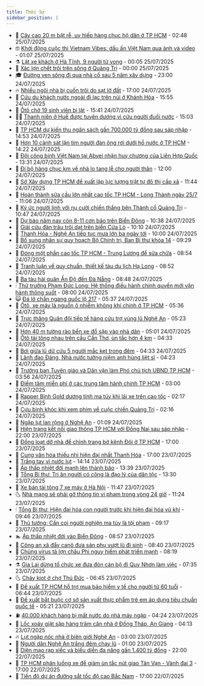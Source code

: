 ```yaml
---
title: Thời Sự
sidebar_position: 1
---
```


<!-- vnexpress-thoi-su:START -->
- 🦒 [Cây cao 20 m bật rễ, uy hiếp hàng chục hộ dân ở TP HCM](https://vnexpress.net/cay-cao-20-m-bat-re-uy-hiep-hang-chuc-ho-dan-o-tp-hcm-4918697.html) - 02:48 25/07/2025
- 🤓 [Khởi động cuộc thi Vietnam Vibes: dấu ấn Việt Nam qua ảnh và video](https://vnexpress.net/khoi-dong-cuoc-thi-vietnam-vibes-dau-an-viet-nam-qua-anh-va-video-4916277.html) - 01:07 25/07/2025
- ⚗️ [Lật xe khách ở Hà Tĩnh, 9 người tử vong](https://vnexpress.net/lat-xe-khach-o-ha-tinh-9-nguoi-tu-vong-4918634.html) - 00:05 25/07/2025
- 🌊 [Xác lợn chết trôi trên sông ở Quảng Trị](https://vnexpress.net/xac-lon-chet-troi-tren-song-o-quang-tri-4918537.html) - 00:00 25/07/2025
- 🎓 [Đường ven sông đi qua nhà cổ sau 5 năm xây dựng](https://vnexpress.net/duong-ven-song-di-qua-nha-co-sau-5-nam-xay-dung-4917634.html) - 23:00 24/07/2025
- 🔥 [Nhiều ngôi nhà bị cuốn trôi do sạt lở đất](https://vnexpress.net/nhieu-ngoi-nha-bi-cuon-troi-do-sat-lo-dat-4918589.html) - 17:00 24/07/2025
- 🦏 [Cứu du khách nước ngoài đi lạc trên núi ở Khánh Hòa](https://vnexpress.net/cuu-du-khach-nuoc-ngoai-di-lac-tren-nui-o-khanh-hoa-4918607.html) - 15:55 24/07/2025
- 👺 [Ôtô chở 19 sinh viên bị lật](https://vnexpress.net/oto-cho-19-sinh-vien-bi-lat-4918605.html) - 15:41 24/07/2025
- 🧑‍🏫 [Thanh niên ở Huế được tuyên dương vì cứu người đuối nước](https://vnexpress.net/thanh-nien-o-hue-duoc-tuyen-duong-vi-cuu-nguoi-duoi-nuoc-4918596.html) - 15:03 24/07/2025
- 🚦 [TP HCM dự kiến thu ngân sách gần 700.000 tỷ đồng sau sáp nhập](https://vnexpress.net/tp-hcm-du-kien-thu-ngan-sach-gan-700-000-ty-dong-sau-sap-nhap-4918597.html) - 14:53 24/07/2025
- 🎉 [Hơn 10 cảnh sát lặn tìm người đàn ông rơi dưới hồ nước ở TP HCM](https://vnexpress.net/hon-10-canh-sat-lan-tim-nguoi-dan-ong-roi-duoi-ho-nuoc-o-tp-hcm-4918593.html) - 14:22 24/07/2025
- 🦒 [Đội công binh Việt Nam tại Abyei nhận huy chương của Liên Hợp Quốc](https://vnexpress.net/doi-cong-binh-viet-nam-tai-abyei-nhan-huy-chuong-cua-lien-hop-quoc-4918569.html) - 13:31 24/07/2025
- 🤗 [Đi bộ hàng chục km về nhà lo tang lễ cho người thân](https://vnexpress.net/di-bo-hang-chuc-km-ve-nha-lo-tang-le-cho-nguoi-than-4918178.html) - 12:00 24/07/2025
- 💼 [Sở Xây dựng TP HCM đề xuất lập lực lượng trật tự đô thị cấp xã](https://vnexpress.net/so-xay-dung-tp-hcm-de-xuat-lap-luc-luong-trat-tu-do-thi-cap-xa-4918557.html) - 11:44 24/07/2025
- 🤩 [Hoàn thành sửa cầu lớn nhất cao tốc TP HCM - Long Thành ngày 25/7](https://vnexpress.net/hoan-thanh-sua-cau-lon-nhat-cao-toc-tp-hcm-long-thanh-ngay-25-7-4918554.html) - 11:06 24/07/2025
- 🤡 [Ký ức người lính với nụ cười chiến thắng bên Thành cổ Quảng Trị](https://vnexpress.net/ky-uc-nguoi-linh-voi-nu-cuoi-chien-thang-ben-thanh-co-quang-tri-4918420.html) - 10:47 24/07/2025
- 💯 [Dự báo năm nay còn 8-11 cơn bão trên Biển Đông](https://vnexpress.net/du-bao-nam-nay-con-8-11-con-bao-tren-bien-dong-4918411.html) - 10:38 24/07/2025
- 👺 [Giải cứu đàn trâu trôi dạt trên biển Cửa Lò](https://vnexpress.net/giai-cuu-dan-trau-troi-dat-tren-bien-cua-lo-4918534.html) - 10:10 24/07/2025
- 🌮 [Thanh Hóa - Nghệ An tiếp tục mưa lớn ba ngày tới](https://vnexpress.net/thanh-hoa-nghe-an-tiep-tuc-mua-lon-ba-ngay-toi-4918425.html) - 10:00 24/07/2025
- 🥸 [Bổ sung nhân sự quy hoạch Bộ Chính trị, Ban Bí thư khóa 14](https://vnexpress.net/bo-sung-nhan-su-quy-hoach-bo-chinh-tri-ban-bi-thu-khoa-14-4918466.html) - 09:29 24/07/2025
- 🐻 [Đóng một phần cao tốc TP HCM - Trung Lương để sửa chữa](https://vnexpress.net/dong-mot-phan-cao-toc-tp-hcm-trung-luong-de-sua-chua-4918477.html) - 08:54 24/07/2025
- 👀 [Tranh luận về quy chuẩn, thiết kế tàu du lịch Hạ Long](https://vnexpress.net/tranh-luan-ve-quy-chuan-thiet-ke-tau-du-lich-ha-long-4918138.html) - 08:52 24/07/2025
- 🤔 [Ba tàu hải quân Ấn Độ đến Đà Nẵng](https://vnexpress.net/ba-tau-hai-quan-an-do-den-da-nang-4918393.html) - 08:48 24/07/2025
- 🕯 [Thứ trưởng Phạm Đức Long: Hệ thống điều hành chính quyền mới vận hành thông suốt](https://vnexpress.net/thu-truong-pham-duc-long-he-thong-dieu-hanh-chinh-quyen-moi-van-hanh-thong-suot-4918389.html) - 08:00 24/07/2025
- 😺 [Đá lở chắn ngang quốc lộ 217](https://vnexpress.net/da-lo-chan-ngang-quoc-lo-217-4918360.html) - 05:37 24/07/2025
- 🦆 [Ôtô, xe máy là nguồn ô nhiễm không khí chính ở TP HCM](https://vnexpress.net/oto-xe-may-la-nguon-o-nhiem-khong-khi-chinh-o-tp-hcm-4918346.html) - 05:36 24/07/2025
- 🧰 [Trực thăng Quân đội tiếp tế hàng cứu trợ vùng lũ Nghệ An](https://vnexpress.net/truc-thang-quan-doi-tiep-te-hang-cuu-tro-vung-lu-nghe-an-4918365.html) - 05:23 24/07/2025
- 🦍 [Hơn 40 m tường rào bến xe đổ sập vào nhà dân](https://vnexpress.net/hon-40-m-tuong-rao-ben-xe-do-sap-vao-nha-dan-4918295.html) - 05:01 24/07/2025
- 🧰 [Ôtô tải tông nhau trên cầu Cần Thơ, ùn tắc hơn 4 km](https://vnexpress.net/oto-tai-tong-nhau-tren-cau-can-tho-un-tac-hon-4-km-4918317.html) - 04:33 24/07/2025
- 💃 [Bơi giữa lũ dữ cứu 5 người mắc kẹt trong đêm](https://vnexpress.net/boi-giua-lu-du-cuu-5-nguoi-mac-ket-trong-dem-4918164.html) - 04:33 24/07/2025
- 🧰 [Lãnh đạo Đảng, Nhà nước tưởng niệm anh hùng liệt sĩ](https://vnexpress.net/lanh-dao-dang-nha-nuoc-tuong-niem-anh-hung-liet-si-4918274.html) - 04:23 24/07/2025
- 🚀 [Trưởng ban Tuyên giáo và Dân vận làm Phó chủ tịch UBND TP HCM](https://vnexpress.net/truong-ban-tuyen-giao-va-dan-van-lam-pho-chu-tich-ubnd-tp-hcm-4918237.html) - 03:56 24/07/2025
- 🎊 [Điểm tâm miễn phí ở các trung tâm hành chính TP HCM](https://vnexpress.net/diem-tam-mien-phi-o-cac-trung-tam-hanh-chinh-tp-hcm-4918152.html) - 03:00 24/07/2025
- 🤭 [Rapper Bình Gold dương tính ma túy khi lái xe trên cao tốc](https://vnexpress.net/rapper-binh-gold-duong-tinh-ma-tuy-khi-lai-xe-tren-cao-toc-4918203.html) - 02:17 24/07/2025
- 🤗 [Cựu binh khóc khi xem phim về cuộc chiến Quảng Trị](https://vnexpress.net/cuu-binh-khoc-khi-xem-phim-ve-cuoc-chien-quang-tri-4918147.html) - 02:16 24/07/2025
- 🌈 [Ngập lụt lan rộng ở Nghệ An](https://vnexpress.net/ngap-lut-lan-rong-o-nghe-an-4918166.html) - 01:09 24/07/2025
- 🦣 [Hiện trạng kết nối giao thông TP HCM với Đồng Nai sau sáp nhập](https://vnexpress.net/hien-trang-ket-noi-giao-thong-tp-hcm-voi-dong-nai-sau-sap-nhap-4918021.html) - 22:00 23/07/2025
- 🎡 [Đồng loạt dỡ nhà để chỉnh trang bờ kênh Đôi ở TP HCM](https://vnexpress.net/dong-loat-do-nha-de-chinh-trang-bo-kenh-doi-o-tp-hcm-4917235.html) - 17:00 23/07/2025
- 🦏 [Cung văn hóa thiếu nhi hiện đại nhất Thanh Hóa](https://vnexpress.net/cung-van-hoa-thieu-nhi-hien-dai-nhat-thanh-hoa-4915650.html) - 17:00 23/07/2025
- 🎊 [Trắng tay vì nước lụt](https://vnexpress.net/trang-tay-vi-nuoc-lut-4918100.html) - 14:14 23/07/2025
- 🫶 [Áp thấp nhiệt đới mạnh lên thành bão](https://vnexpress.net/ap-thap-nhiet-doi-manh-len-thanh-bao-4918126.html) - 13:39 23/07/2025
- 🤔 [Tổng Bí thư: Tri ân người có công là đạo lý của dân tộc](https://vnexpress.net/tong-bi-thu-tri-an-nguoi-co-cong-la-dao-ly-cua-dan-toc-4918110.html) - 13:30 23/07/2025
- 🤠 [Xe bán tải tông 7 xe máy ở Hà Nội](https://vnexpress.net/xe-ban-tai-tong-7-xe-may-o-ha-noi-4918091.html) - 11:47 23/07/2025
- 🌜 [Nhà mạng sẽ phải gỡ thông tin vi phạm trong vòng 24 giờ](https://vnexpress.net/nha-mang-se-phai-go-thong-tin-vi-pham-trong-vong-24-gio-4917796.html) - 11:24 23/07/2025
- 🕯 [Tổng Bí thư: Hiện đại hóa con người trước khi hiện đại hóa vũ khí](https://vnexpress.net/tong-bi-thu-hien-dai-hoa-con-nguoi-truoc-khi-hien-dai-hoa-vu-khi-4917982.html) - 09:46 23/07/2025
- 🤔 [Thủ tướng: Cần coi người nghiện ma túy là tội phạm](https://vnexpress.net/thu-tuong-can-coi-nguoi-nghien-ma-tuy-la-toi-pham-4917993.html) - 09:17 23/07/2025
- 🏊 [Áp thấp nhiệt đới vào Biển Đông](https://vnexpress.net/ap-thap-nhiet-doi-vao-bien-dong-4918014.html) - 08:57 23/07/2025
- 🌮 [Công an xã đẩy canô đưa sản phụ vượt lũ đi sinh](https://vnexpress.net/cong-an-xa-day-cano-dua-san-phu-vuot-lu-di-sinh-4918001.html) - 08:40 23/07/2025
- 🫣 [Chủng virus tả lợn châu Phi nguy hiểm phát triển mạnh](https://vnexpress.net/chung-virus-ta-lon-chau-phi-nguy-hiem-phat-trien-manh-4917921.html) - 08:19 23/07/2025
- ⚗️ [Gia Lai dừng tổ chức xe đưa đón cán bộ đi Quy Nhơn làm việc](https://vnexpress.net/gia-lai-dung-to-chuc-xe-dua-don-can-bo-di-quy-nhon-lam-viec-4917942.html) - 07:35 23/07/2025
- 🌜 [Cháy kiot ở chợ Thủ Đức](https://vnexpress.net/chay-kiot-o-cho-thu-duc-4917930.html) - 06:45 23/07/2025
- 🌁 [Đề xuất TP HCM hỗ trợ mua bảo hiểm y tế cho người từ 60 tuổi](https://vnexpress.net/de-xuat-tp-hcm-ho-tro-mua-bao-hiem-y-te-cho-nguoi-tu-60-tuoi-4917912.html) - 06:44 23/07/2025
- 🐲 [Đề xuất bắt buộc cơ sở sản xuất thực phẩm trẻ em áp dụng tiêu chuẩn quốc tế](https://vnexpress.net/de-xuat-bat-buoc-co-so-san-xuat-thuc-pham-tre-em-ap-dung-tieu-chuan-quoc-te-4917753.html) - 05:21 23/07/2025
- ⛽️ [40.000 khách hàng bị mất nước do nhà máy ngập](https://vnexpress.net/40-000-khach-hang-bi-mat-nuoc-do-nha-may-ngap-4917856.html) - 04:24 23/07/2025
- 🗽 [Lốc xoáy giật sập hàng trăm căn nhà ở Đồng Tháp, An Giang](https://vnexpress.net/loc-xoay-giat-sap-hang-tram-can-nha-o-dong-thap-an-giang-4917826.html) - 04:13 23/07/2025
- 🔥 [Lụt ngập nóc nhà ở biên giới Nghệ An](https://vnexpress.net/lut-ngap-noc-nha-o-bien-gioi-nghe-an-4917710.html) - 03:00 23/07/2025
- 💯 [Người dân Nghệ An trắng đêm chạy lũ](https://vnexpress.net/nguoi-dan-nghe-an-trang-dem-chay-lu-4917680.html) - 01:00 23/07/2025
- 🦆 [Diện mạo rạp xiếc và biểu diễn đa năng gần 1.400 tỷ đồng](https://vnexpress.net/dien-mao-rap-xiec-va-bieu-dien-da-nang-gan-1-400-ty-dong-4917558.html) - 22:00 22/07/2025
- 🫣 [TP HCM phân luồng xe để giảm ùn tắc nút giao Tân Vạn - Vành đai 3](https://vnexpress.net/tp-hcm-phan-luong-xe-de-giam-un-tac-nut-giao-tan-van-vanh-dai-3-4917584.html) - 17:00 22/07/2025
- 🤡 [Tiến độ dự án đường sắt tốc độ cao Bắc Nam](https://vnexpress.net/tien-do-du-an-duong-sat-toc-do-cao-bac-nam-4917130.html) - 17:00 22/07/2025<!-- vnexpress-thoi-su:END -->